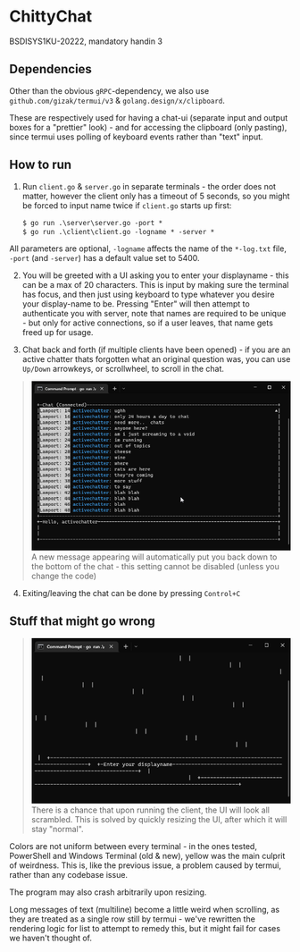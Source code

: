 # ChittyChat
BSDISYS1KU-20222, mandatory handin 3

## Dependencies
Other than the obvious `gRPC`-dependency, we also use `github.com/gizak/termui/v3` & `golang.design/x/clipboard`.

These are respectively used for having a chat-ui (separate input and output boxes for a "prettier" look) - and for accessing the clipboard (only pasting), since termui uses polling of keyboard events rather than "text" input.

##  How to run

 1. Run `client.go` & `server.go` in separate terminals - the order does not matter, however the client only has a timeout of 5 seconds, so you might be forced to input name twice if `client.go` starts up first:

    ```console
    $ go run .\server\server.go -port *
    $ go run .\client\client.go -logname * -server *
    ```
All parameters are optional, `-logname` affects the name of the `*-log.txt` file, `-port` (and `-server`) has a default value set to 5400.

2. You will be greeted with a UI asking you to enter your displayname - this can be a max of 20 characters. This is input by making sure the terminal has focus, and then just using keyboard to type whatever you desire your display-name to be. Pressing "Enter" will then attempt to authenticate you with server, note that names are required to be unique - but only for active connections, so if a user leaves, that name gets freed up for usage.

3. Chat back and forth (if multiple clients have been opened) - if you are an active chatter thats forgotten what an original question was, you can use `Up/Down` arrowkeys, or scrollwheel, to scroll in the chat.
>![Scrolling](imgs/scrolling.gif)
A new message appearing will automatically put you back down to the bottom of the chat - this setting cannot be disabled (unless you change the code)

4. Exiting/leaving the chat can be done by pressing `Control+C`


##  Stuff that might go wrong
>![Initial UI](imgs/initial_ui.png)
There is a chance that upon running the client, the UI will look all scrambled. This is solved by quickly resizing the UI, after which it will stay "normal".

Colors are not uniform between every terminal - in the ones tested, PowerShell and Windows Terminal (old & new), yellow was the main culprit of weirdness. This is, like the previous issue, a problem caused by termui, rather than any codebase issue.

The program may also crash arbitrarily upon resizing.

Long messages of text (multiline) become a little weird when scrolling, as they are treated as a single row still by termui - we've rewritten the rendering logic for list to attempt to remedy this, but it might fail for cases we haven't thought of.